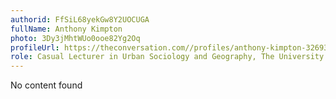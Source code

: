 ```yaml
---
authorid: FfSiL68yekGw8Y2UOCUGA
fullName: Anthony Kimpton
photo: 3Dy3jMhtWUo0ooe82Yg2Oq
profileUrl: https://theconversation.com//profiles/anthony-kimpton-326939
role: Casual Lecturer in Urban Sociology and Geography, The University of Queensland
---
```

No content found